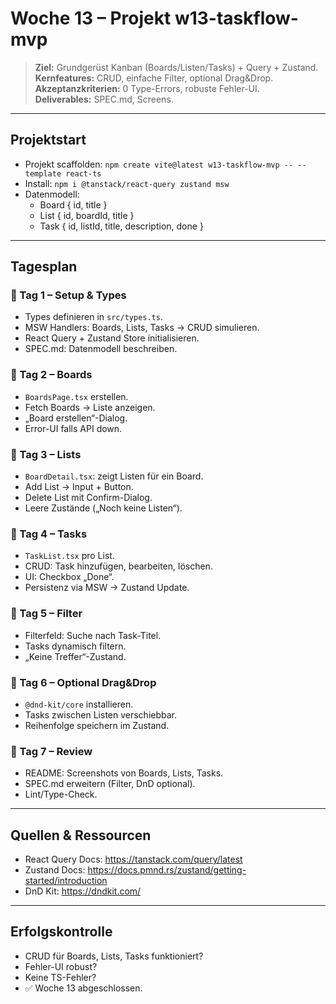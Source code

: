 # Woche 13 – Projekt **w13-taskflow-mvp**

> **Ziel:** Grundgerüst Kanban (Boards/Listen/Tasks) + Query + Zustand.  
> **Kernfeatures:** CRUD, einfache Filter, optional Drag&Drop.  
> **Akzeptanzkriterien:** 0 Type-Errors, robuste Fehler-UI.  
> **Deliverables:** SPEC.md, Screens.

---

## Projektstart

- Projekt scaffolden: `npm create vite@latest w13-taskflow-mvp -- --template react-ts`  
- Install: `npm i @tanstack/react-query zustand msw`  
- Datenmodell:  
  - Board { id, title }  
  - List { id, boardId, title }  
  - Task { id, listId, title, description, done }  

---

## Tagesplan

### 📅 Tag 1 – Setup & Types
- Types definieren in `src/types.ts`.  
- MSW Handlers: Boards, Lists, Tasks → CRUD simulieren.  
- React Query + Zustand Store initialisieren.  
- SPEC.md: Datenmodell beschreiben.

### 📅 Tag 2 – Boards
- `BoardsPage.tsx` erstellen.  
- Fetch Boards → Liste anzeigen.  
- „Board erstellen“-Dialog.  
- Error-UI falls API down.

### 📅 Tag 3 – Lists
- `BoardDetail.tsx`: zeigt Listen für ein Board.  
- Add List → Input + Button.  
- Delete List mit Confirm-Dialog.  
- Leere Zustände („Noch keine Listen“).  

### 📅 Tag 4 – Tasks
- `TaskList.tsx` pro List.  
- CRUD: Task hinzufügen, bearbeiten, löschen.  
- UI: Checkbox „Done“.  
- Persistenz via MSW → Zustand Update.  

### 📅 Tag 5 – Filter
- Filterfeld: Suche nach Task-Titel.  
- Tasks dynamisch filtern.  
- „Keine Treffer“-Zustand.  

### 📅 Tag 6 – Optional Drag&Drop
- `@dnd-kit/core` installieren.  
- Tasks zwischen Listen verschiebbar.  
- Reihenfolge speichern im Zustand.  

### 📅 Tag 7 – Review
- README: Screenshots von Boards, Lists, Tasks.  
- SPEC.md erweitern (Filter, DnD optional).  
- Lint/Type-Check.  

---

## Quellen & Ressourcen
- React Query Docs: https://tanstack.com/query/latest  
- Zustand Docs: https://docs.pmnd.rs/zustand/getting-started/introduction  
- DnD Kit: https://dndkit.com/  

---

## Erfolgskontrolle
- CRUD für Boards, Lists, Tasks funktioniert?  
- Fehler-UI robust?  
- Keine TS-Fehler?  
- ✅ Woche 13 abgeschlossen.
